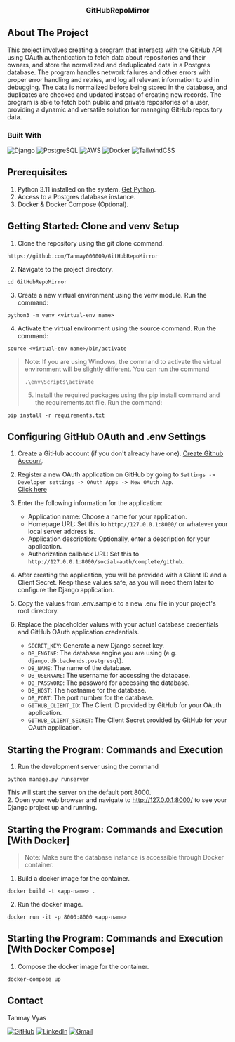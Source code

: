 <br />
<div align="center">
  <h3 align="center">GitHubRepoMirror</h3>
</div>

<!-- ABOUT THE PROJECT -->

## About The Project

This project involves creating a program that interacts with the GitHub API using OAuth authentication to fetch data about repositories and their owners, and store the normalized and deduplicated data in a Postgres database. The program handles network failures and other errors with proper error handling and retries, and log all relevant information to aid in debugging. The data is normalized before being stored in the database, and duplicates are checked and updated instead of creating new records. The program is able to fetch both public and private repositories of a user, providing a dynamic and versatile solution for managing GitHub repository data.

### Built With

![Django](https://img.shields.io/badge/Django-092E20?style=for-the-badge&logo=django&logoColor=green)
![PostgreSQL](https://img.shields.io/badge/PostgreSQL-316192?style=for-the-badge&logo=postgresql&logoColor=white)
![AWS](https://img.shields.io/badge/AWS-%23FF9900.svg?style=for-the-badge&logo=amazon-aws&logoColor=white)
![Docker](https://img.shields.io/badge/docker-%230db7ed.svg?style=for-the-badge&logo=docker&logoColor=white)
![TailwindCSS](https://img.shields.io/badge/tailwindcss-%2338B2AC.svg?style=for-the-badge&logo=tailwind-css&logoColor=white)

## Prerequisites

1. Python 3.11 installed on the system. [Get Python](https://www.python.org/).
2. Access to a Postgres database instance.
3. Docker & Docker Compose (Optional).

## Getting Started: Clone and venv Setup

1. Clone the repository using the git clone command. <br />

```
https://github.com/Tanmay000009/GitHubRepoMirror
```

2. Navigate to the project directory.

```
cd GitHubRepoMirror
```

3. Create a new virtual environment using the venv module. Run the command:

```
python3 -m venv <virtual-env name>
```

4. Activate the virtual environment using the source command. Run the command:

```
source <virtual-env name>/bin/activate
```

> Note: If you are using Windows, the command to activate the virtual environment will be slightly different. You can run the command
>
> ```
> .\env\Scripts\activate
> ```
>
> 5. Install the required packages using the pip install command and the requirements.txt file. Run the command:

```
pip install -r requirements.txt
```

## Configuring GitHub OAuth and .env Settings

1. Create a GitHub account (if you don't already have one). [Create Github Account](https://github.com/join).
2. Register a new OAuth application on GitHub by going to `Settings -> Developer settings -> OAuth Apps -> New OAuth App`. <br />
   [Click here](https://github.com/settings/applications/new)
3. Enter the following information for the application:
   - Application name: Choose a name for your application.
   - Homepage URL: Set this to `http://127.0.0.1:8000/` or whatever your local server address is.
   - Application description: Optionally, enter a description for your application.
   - Authorization callback URL: Set this to `http://127.0.0.1:8000/social-auth/complete/github`.
4. After creating the application, you will be provided with a Client ID and a Client Secret. Keep these values safe, as you will need them later to configure the Django application.
5. Copy the values from .env.sample to a new .env file in your project's root directory.
6. Replace the placeholder values with your actual database credentials and GitHub OAuth application credentials.

   - `SECRET_KEY`: Generate a new Django secret key.
   - `DB_ENGINE`: The database engine you are using (e.g. `django.db.backends.postgresql`).
   - `DB_NAME`: The name of the database.
   - `DB_USERNAME`: The username for accessing the database.
   - `DB_PASSWORD`: The password for accessing the database.
   - `DB_HOST`: The hostname for the database.
   - `DB_PORT`: The port number for the database.
   - `GITHUB_CLIENT_ID`: The Client ID provided by GitHub for your OAuth application.
   - `GITHUB_CLIENT_SECRET`: The Client Secret provided by GitHub for your OAuth application.

## Starting the Program: Commands and Execution

1. Run the development server using the command <br />

```
python manage.py runserver
```

This will start the server on the default port 8000. <br /> 2. Open your web browser and navigate to http://127.0.0.1:8000/ to see your Django project up and running.

## Starting the Program: Commands and Execution [With Docker]

> Note: Make sure the database instance is accessible through Docker container.

1. Build a docker image for the container.

```
docker build -t <app-name> .
```

2. Run the docker image.

```
docker run -it -p 8000:8000 <app-name>
```

## Starting the Program: Commands and Execution [With Docker Compose]

1. Compose the docker image for the container.

```
docker-compose up
```

<!-- CONTACT -->

## Contact

Tanmay Vyas

[![GitHub](https://img.shields.io/badge/github-%23121011.svg?style=for-the-badge&logo=github&logoColor=white)](https://github.com/Tanmay000009)
[![LinkedIn](https://img.shields.io/badge/linkedin-%230077B5.svg?style=for-the-badge&logo=linkedin&logoColor=white)](https://www.linkedin.com/in/tanmay-vyas-09/)
[![Gmail](https://img.shields.io/badge/Gmail-D14836?style=for-the-badge&logo=gmail&logoColor=white)](mailto:tanmayvyas09@gmail.com)
